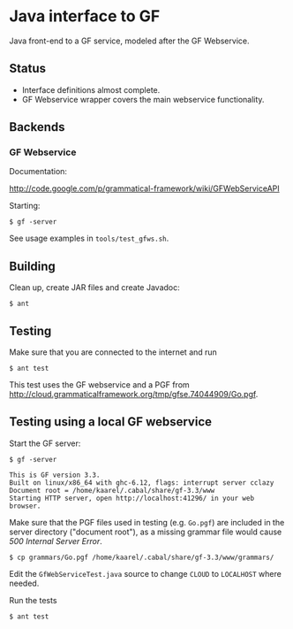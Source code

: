 Java interface to GF
====================

Java front-end to a GF service, modeled after the GF Webservice.

Status
------

  - Interface definitions almost complete.
  - GF Webservice wrapper covers the main webservice functionality.


Backends
--------

### GF Webservice

Documentation:

http://code.google.com/p/grammatical-framework/wiki/GFWebServiceAPI

Starting:

	$ gf -server

See usage examples in `tools/test_gfws.sh`.

Building
--------

Clean up, create JAR files and create Javadoc:

	$ ant

Testing
-------

Make sure that you are connected to the internet and run

	$ ant test

This test uses the GF webservice and a PGF from
<http://cloud.grammaticalframework.org/tmp/gfse.74044909/Go.pgf>.


Testing using a local GF webservice
-----------------------------------

Start the GF server:

	$ gf -server

	This is GF version 3.3.
	Built on linux/x86_64 with ghc-6.12, flags: interrupt server cclazy
	Document root = /home/kaarel/.cabal/share/gf-3.3/www
	Starting HTTP server, open http://localhost:41296/ in your web browser.

Make sure that the PGF files used in testing (e.g. `Go.pgf`) are included in the
server directory ("document root"),
as a missing grammar file would cause _500 Internal Server Error_.

	$ cp grammars/Go.pgf /home/kaarel/.cabal/share/gf-3.3/www/grammars/

Edit the `GfWebServiceTest.java` source to change `CLOUD` to `LOCALHOST` where needed.

Run the tests

	$ ant test
